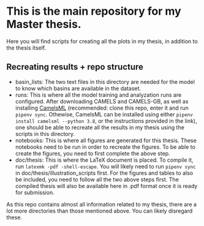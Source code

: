 # This is the main repository for my Master thesis.
Here you will find scripts for creating all the plots in my thesis, in addition to the thesis itself.

## Recreating results + repo structure
- basin_lists: The two text files in this directory are needed for the model to know which basins are available in the dataset.
- runs: This is where all the model training and analyzation runs are configured. After downloading CAMELS and CAMELS-GB, as well as installing [CamelsML](https://github.com/bernharl/camelsml) (recommended: clone this repo, enter it and run ```pipenv sync```. Othewise, CamelsML can be installed using either ```pipenv install camelsml --python 3.8```, or the instructions provided in the link), one should be able to recreate all the results in my thesis using the scripts in this directory.
- notebooks: This is where all figures are generated for this thesis. These notebooks need to be run in order to recreate the figures. To be able to create the figures, you need to first complete the above step.
- doc/thesis: This is where the LaTeX document is placed. To compile it, run ```latexmk -pdf -shell-escape```. You will likely need to run ```pipenv sync``` in doc/thesis/illustration_scripts first. For the figures and tables to also be included, you need to follow all the two above steps first. The compiled thesis will also be available here in .pdf format once it is ready for submission.

As this repo contains almost all information related to my thesis, there are a lot more directories than those mentioned above. You can likely disregard these. 
